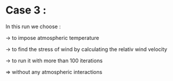 # Case 3 : 

In this run we choose :

-> to impose atmospheric temperature 

-> to find the stress of wind by calculating the relativ wind velocity

-> to run it with more than 100 iterations

=> without any atmospheric interactions
